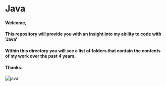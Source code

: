 # Java

#### Welcome,

#### This repository will provide you with an insight into my ability to code with 'Java'

#### Within this directory you will see a list of folders that contain the contents of my work over the past 4 years.

#### Thanks.

![java](https://user-images.githubusercontent.com/36043248/97807584-90169c00-1c59-11eb-8a99-8d0862e02992.png)
